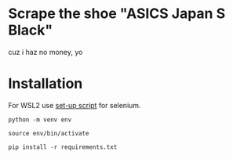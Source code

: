 # Scrape the shoe "ASICS Japan S Black"
cuz i haz no money, yo


# Installation 
For WSL2 use [set-up script](https://github.com/rehanhaider/selenium-wsl2-ubuntu) for selenium.

```
python -m venv env

source env/bin/activate

pip install -r requirements.txt
```
